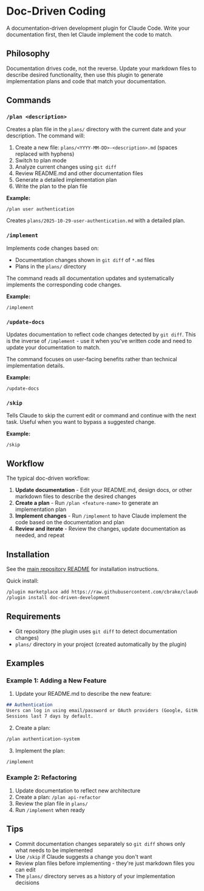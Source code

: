 # Doc-Driven Coding

A documentation-driven development plugin for Claude Code. Write your documentation first, then let Claude implement the code to match.

## Philosophy

Documentation drives code, not the reverse. Update your markdown files to describe desired functionality, then use this plugin to generate implementation plans and code that match your documentation.

## Commands

### `/plan <description>`

Creates a plan file in the `plans/` directory with the current date and your description. The command will:

1. Create a new file: `plans/<YYYY-MM-DD>-<description>.md` (spaces replaced with hyphens)
2. Switch to plan mode
3. Analyze current changes using `git diff`
4. Review README.md and other documentation files
5. Generate a detailed implementation plan
6. Write the plan to the plan file

**Example:**
```
/plan user authentication
```

Creates `plans/2025-10-29-user-authentication.md` with a detailed plan.

### `/implement`

Implements code changes based on:
- Documentation changes shown in `git diff` of `*.md` files
- Plans in the `plans/` directory

The command reads all documentation updates and systematically implements the corresponding code changes.

**Example:**
```
/implement
```

### `/update-docs`

Updates documentation to reflect code changes detected by `git diff`. This is the inverse of `/implement` - use it when you've written code and need to update your documentation to match.

The command focuses on user-facing benefits rather than technical implementation details.

**Example:**
```
/update-docs
```

### `/skip`

Tells Claude to skip the current edit or command and continue with the next task. Useful when you want to bypass a suggested change.

**Example:**
```
/skip
```

## Workflow

The typical doc-driven workflow:

1. **Update documentation** - Edit your README.md, design docs, or other markdown files to describe the desired changes
2. **Create a plan** - Run `/plan <feature-name>` to generate an implementation plan
3. **Implement changes** - Run `/implement` to have Claude implement the code based on the documentation and plan
4. **Review and iterate** - Review the changes, update documentation as needed, and repeat

## Installation

See the [main repository README](https://github.com/cbrake/claude-plugins) for installation instructions.

Quick install:
```bash
/plugin marketplace add https://raw.githubusercontent.com/cbrake/claude-plugins/main/marketplace.json
/plugin install doc-driven-development
```

## Requirements

- Git repository (the plugin uses `git diff` to detect documentation changes)
- `plans/` directory in your project (created automatically by the plugin)

## Examples

### Example 1: Adding a New Feature

1. Update your README.md to describe the new feature:
```markdown
## Authentication
Users can log in using email/password or OAuth providers (Google, GitHub).
Sessions last 7 days by default.
```

2. Create a plan:
```bash
/plan authentication-system
```

3. Implement the plan:
```bash
/implement
```

### Example 2: Refactoring

1. Update documentation to reflect new architecture
2. Create a plan: `/plan api-refactor`
3. Review the plan file in `plans/`
4. Run `/implement` when ready

## Tips

- Commit documentation changes separately so `git diff` shows only what needs to be implemented
- Use `/skip` if Claude suggests a change you don't want
- Review plan files before implementing - they're just markdown files you can edit
- The `plans/` directory serves as a history of your implementation decisions
